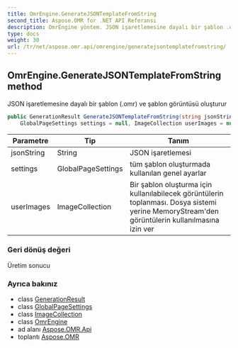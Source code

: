 ```yaml
---
title: OmrEngine.GenerateJSONTemplateFromString
second_title: Aspose.OMR for .NET API Referansı
description: OmrEngine yöntem. JSON işaretlemesine dayalı bir şablon .omr ve şablon görüntüsü oluşturur
type: docs
weight: 30
url: /tr/net/aspose.omr.api/omrengine/generatejsontemplatefromstring/
---
```

## OmrEngine.GenerateJSONTemplateFromString method

JSON işaretlemesine dayalı bir şablon (.omr) ve şablon görüntüsü oluşturur

```csharp
public GenerationResult GenerateJSONTemplateFromString(string jsonString, 
    GlobalPageSettings settings = null, ImageCollection userImages = null)
```

| Parametre | Tip | Tanım |
| --- | --- | --- |
| jsonString | String | JSON işaretlemesi |
| settings | GlobalPageSettings | tüm şablon oluşturmada kullanılan genel ayarlar |
| userImages | ImageCollection | Bir şablon oluşturma için kullanılabilecek görüntülerin toplanması. Dosya sistemi yerine MemoryStream'den görüntülerin kullanılmasına izin ver |

### Geri dönüş değeri

Üretim sonucu

### Ayrıca bakınız

* class [GenerationResult](../../../aspose.omr.generation/generationresult/)
* class [GlobalPageSettings](../../../aspose.omr.generation/globalpagesettings/)
* class [ImageCollection](../../imagecollection/)
* class [OmrEngine](../)
* ad alanı [Aspose.OMR.Api](../../omrengine/)
* toplantı [Aspose.OMR](../../../)


